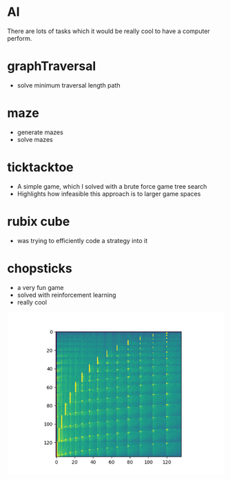# AI
There are lots of tasks which it would be really cool to have a computer perform. 

# graphTraversal
* solve minimum traversal length path

# maze
* generate mazes
* solve mazes 

# ticktacktoe
* A simple game, which I solved with a brute force game tree search
* Highlights how infeasible this approach is to larger game spaces

# rubix cube
* was trying to efficiently code a strategy into it

# chopsticks 
* a very fun game
* solved with reinforcement learning
* really cool
<img src="chopsticks/imgs/mod16.png">
